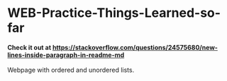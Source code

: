 # WEB-Practice-Things-Learned-so-far

<strong>Check it out at https://stackoverflow.com/questions/24575680/new-lines-inside-paragraph-in-readme-md </strong>
<br>
<br>
Webpage with ordered and unordered lists.
